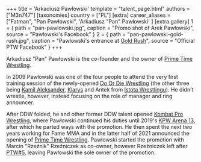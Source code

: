 +++
title = 'Arkadiusz Pawłowski'
template = "talent_page.html"
authors = ["M3n747"]
[taxonomies]
country = ["PL"]
[extra]
career_aliases = ["Fatman", "Pan Pawłowski", 'Arkadiusz "Pan" Pawłowski' ]
[extra.gallery]
1 = { path = "pan-pawlowski.jpg", caption = "Promo shot of Arek Pawłowski", source = "Pawłowski's Facebook" }
2 = { path = "pan-pawlowski-gold-rush.jpg", caption = "Pawłowski's entrance at [Gold Rush](@/e/ptw/2024-02-03-ptw-5-gold-rush.md)", source = "Official PTW Facebook" }
+++

Arkadiusz "Pan" Pawłowski is the co-founder and the owner of [Prime Time Wrestling](@/o/ptw.md).

In 2009 Pawłowski was one of the four people to attend the very first training session of the newly-opened [Do Or Die Wrestling](@/o/ddw.md) (the other three being [Kamil Aleksander](@/w/kamil-aleksander.md), [Klarys](@/w/klarys.md) and Antek from [Istota Wrestlingu][yt-iw]). He didn't wrestle, however, instead focusing on the role of manager and ring announcer.

After DDW folded, he and other former DDW talent opened [Kombat Pro Wrestling](@/o/kpw.md), where Pawłowski continued his duties until 2019's [KPW Arena 13](@/e/kpw/2019-04-05-kpw-arena-13-capo-di-tutti-capi.md), after which he parted ways with the promotion. He then spent the next two years working for Fame MMA and in the latter half of 2021 announced the opening of [Prime Time Wrestling](@/o/ptw.md). Pawłowski started the promotion with Marcin "Rzeźnik" Rzeźniczek as co-owner, however Rzeźniczek left after [PTW#5](@/e/ptw/2024-02-03-ptw-5-gold-rush.md), leaving Pawłowski the sole owner of the promotion.

[yt-iw]:https://www.youtube.com/@IstotaWrestlingu
